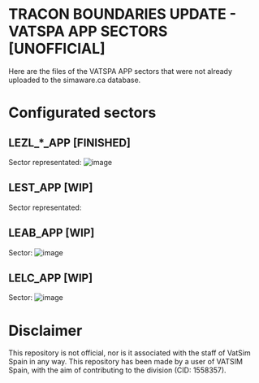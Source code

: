 # TRACON BOUNDARIES UPDATE - VATSPA APP SECTORS [UNOFFICIAL]
Here are the files of the VATSPA APP sectors that were not already uploaded to the simaware.ca database.

# Configurated sectors
## LEZL_*_APP [FINISHED]
Sector representated:
![image](https://user-images.githubusercontent.com/115694318/233064619-cb3a3fbf-c62c-4d2d-9c34-d1d241792c34.png)
## LEST_APP [WIP]
Sector representated:
## LEAB_APP [WIP]
Sector: 
![image](https://user-images.githubusercontent.com/115694318/233068282-eb4bfef3-be97-4230-ab41-7bd49b7d2e23.png)
## LELC_APP [WIP]
Sector:
![image](https://user-images.githubusercontent.com/115694318/233072584-423c0415-d3ff-4f38-9f48-637f70bc584c.png)



# Disclaimer
This repository is not official, nor is it associated with the staff of VatSim Spain in any way. This repository has been made by a user of VATSIM Spain, with the aim of contributing to the division (CID: 1558357).





